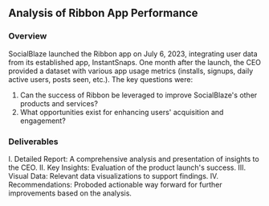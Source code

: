 <h2> Analysis of Ribbon App Performance </h2>
 
<h3>Overview </h3>
SocialBlaze launched the Ribbon app on July 6, 2023, integrating user data from its established app, InstantSnaps. One month after the launch, the CEO provided a dataset with various app usage metrics (installs, signups, daily active users, posts seen, etc.). The key questions were:

1. Can the success of Ribbon be leveraged to improve SocialBlaze's other products and services?
2. What opportunities exist for enhancing users' acquisition and engagement?

<h3>Deliverables</h3>
I. Detailed Report: A comprehensive analysis and presentation of insights to the CEO.
II. Key Insights: Evaluation of the product launch's success.
III. Visual Data: Relevant data visualizations to support findings.
IV. Recommendations: Proboded actionable way forward for further improvements based on the analysis.
